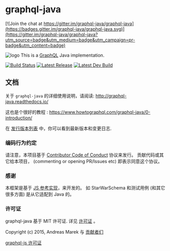 # graphql-java

[![Join the chat at https://gitter.im/graphql-java/graphql-java](https://badges.gitter.im/graphql-java/graphql-java.svg)](https://gitter.im/graphql-java/graphql-java?utm_source=badge&utm_medium=badge&utm_campaign=pr-badge&utm_content=badge)

![logo](https://avatars1.githubusercontent.com/u/14289921?s=200&v=4)
This is a [GraphQL](https://github.com/facebook/graphql) Java implementation.
 

[![Build Status](https://travis-ci.org/graphql-java/graphql-java.svg?branch=master)](https://travis-ci.org/graphql-java/graphql-java)
[![Latest Release](https://maven-badges.herokuapp.com/maven-central/com.graphql-java/graphql-java/badge.svg)](https://maven-badges.herokuapp.com/maven-central/com.graphql-java/graphql-java/)
[![Latest Dev Build](https://api.bintray.com/packages/andimarek/graphql-java/graphql-java/images/download.svg)](https://bintray.com/andimarek/graphql-java/graphql-java/_latestVersion)


## 文档

关于 `graphql-java` 的详细使用说明，请阅读: http://graphql-java.readthedocs.io/

这也是个很好的教程 : https://www.howtographql.com/graphql-java/0-introduction/

在 [发行版本列表](https://github.com/graphql-java/graphql-java/releases) 中，你可以看到最新版本和变更日志.

### 编码行为约定

请注意，本项目基于 [Contributor Code of Conduct](CODE_OF_CONDUCT.md) 协议来发行。
贡献代码或其它给本项目， (commenting or opening PR/Issues etc) 即表示同意这个协议。


### 感谢

本框架是基于 [JS 参考实现](https://github.com/graphql/graphql-js)，来开发的。
如 StarWarSchema 和测试用例 (和其它很多方面) 是从它适配到 Java 的。

### 许可证

graphql-java 基于 MIT 许可证. 详见 [许可证](LICENSE.md) 。

Copyright (c) 2015, Andreas Marek 与 [贡献者们](https://github.com/graphql-java/graphql-java/graphs/contributors)

[graphql-js 许可证](https://github.com/graphql/graphql-js/blob/master/LICENSE)

